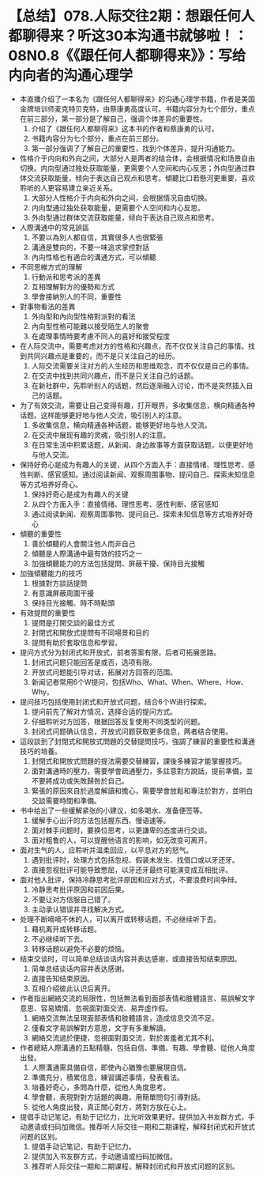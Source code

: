 # 【总结】078.人际交往2期：想跟任何人都聊得来？听这30本沟通书就够啦！：08N0.8《《跟任何人都聊得来》》：写给内向者的沟通心理学

-   本直播介绍了一本名为《跟任何人都聊得来》的沟通心理学书籍，作者是美国金牌培训师麦克特贝克特，由蔡康勇高度认可。书籍内容分为七个部分，重点在前三部分，第一部分是了解自己，强调个体差异的重要性。
    1.  介绍了《跟任何人都聊得来》这本书的作者和蔡康勇的认可。
    2.  书籍内容分为七个部分，重点在前三部分。
    3.  第一部分强调了了解自己的重要性，找到个体差异，提升沟通能力。
-   性格介于内向和外向之间，大部分人是两者的结合体，会根据情况和场景自由切换。内向型通过独处获取能量，更需要个人空间和内心反思；外向型通过群体交流获取能量，倾向于表达自己观点和思考。傾聽比口若懸河更重要，喜欢聆听的人更容易建立亲近关系。
    1.  大部分人性格介于内向和外向之间，会根据情况自由切换。
    2.  内向型通过独处获取能量，更需要个人空间和内心反思。
    3.  外向型通过群体交流获取能量，倾向于表达自己观点和思考。
-   人際溝通中的常見誤區
    1.  不要以為別人都自信，其實很多人也很緊張
    2.  溝通是雙向的，不要一味追求掌控對話
    3.  內向性格也有適合的溝通方式，可以傾聽
-   不同思維方式的理解
    1.  行動派和思考派的差異
    2.  互相理解對方的優勢和方式
    3.  學會接納別人的不同，重要性
-   對事物看法的差異
    1.  外向型和內向型性格對派對的看法
    2.  內向型性格可能難以接受陌生人的聚會
    3.  在處理事情時要考慮不同人的喜好和接受程度
-   在人际交流中，需要考虑对方的性格和兴趣点，而不仅仅关注自己的事情。找到共同兴趣点是重要的，而不是只关注自己的经历。
    1.  人际交流需要关注对方的人生经历和思维观念，而不仅仅是自己的事情。
    2.  在交流中找到共同兴趣点，而不是只关注自己的话题。
    3.  在新社群中，先聆听别人的话题，然后逐渐融入讨论，而不是突然插入自己的话题。
-   为了有效交流，需要让自己变得有趣，打开眼界，多收集信息，横向精通各种话题。这样能够更好地与他人交流，吸引别人的注意。
    1.  多收集信息，横向精通各种话题，能够更好地与他人交流。
    2.  在交流中展现有趣的灵魂，吸引别人的注意。
    3.  在日常生活中积累话题，从新闻、身边故事等方面获取话题，以便更好地与他人交流。
-   保持好奇心是成为有趣人的关键，从四个方面入手：直接情绪、理性思考、感性判断、感官感知。通过阅读新闻、观察周围事物、提问自己、探索未知信息等方式培养好奇心。
    1.  保持好奇心是成为有趣人的关键
    2.  从四个方面入手：直接情绪、理性思考、感性判断、感官感知
    3.  通过阅读新闻、观察周围事物、提问自己、探索未知信息等方式培养好奇心
-   傾聽的重要性
    1.  善於傾聽的人會關注他人而非自己
    2.  傾聽是人際溝通中最有效的技巧之一
    3.  加強傾聽能力的方法包括提問、屏蔽干擾、保持目光接觸
-   加強傾聽能力的技巧
    1.  根據對方談話提問
    2.  有意識屏蔽周圍干擾
    3.  保持目光接觸、時不時點頭
-   有效提問的重要性
    1.  提問是打開交談的最佳方式
    2.  封閉式和開放式提問有不同場景和目的
    3.  提問有助於套取信息和學習。
-   提问方式分为封闭式和开放式，前者答案有限，后者可拓展思路。
    1.  封闭式问题只能回答是或否，选项有限。
    2.  开放式问题能引导对话，拓展对方回答的范围。
    3.  新闻记者常用6个W提问，包括Who、What、When、Where、How、Why。
-   提问技巧包括使用封闭式和开放式问题，结合6个W进行探索。
    1.  提问前先了解对方情况，选择合适的提问方式。
    2.  仔细聆听对方回答，根据回答反复使用不同类型的问题。
    3.  封闭式问题确认信息，开放式问题获取更多信息，两者结合使用。
-   這段談到了封閉式和開放式問題的交替提問技巧，強調了練習的重要性和溝通技巧的培養。
    1.  封閉式和開放式問題的提法需要交替練習，課後多練習才能掌握技巧。
    2.  面對溝通時的壓力，需要學會疏通壓力，多註意對方說話，提前準備，並不要將成功或失敗歸咎於自己。
    3.  緊張的原因來自於過度解讀和擔心，需要學會放鬆和專注於對方，並明白交談需要時間和準備。
-   书中给出了一些缓解紧张的小建议，如多喝水、准备便签等。
    1.  缓解手心出汗的方法包括握东西、慢语速等。
    2.  面对棘手问题时，要换位思考，以更謙卑的态度进行交谈。
    3.  面对粗鲁的人，可以提醒他语言的影响，如无改变可离开。
-   面对生气的人，应聆听并温柔回应，以平息对方的怒气。
    1.  遇到批评时，处理方式包括忽视、假装未发生、找借口或以牙还牙。
    2.  直接忽视批评可能导致憋屈，以牙还牙最终可能演变成互相批评。
-   面对他人批评，保持冷静思考批评原因和应对方式，不要浪费时间争辩。
    1.  冷静思考批评原因和前因后果。
    2.  不要让对方信服自己错了。
    3.  主动承认错误并寻找解决方式。
-   处理不断嘀嘀不休的人，可以离开或转移话题，不必继续听下去。
    1.  藉机离开或转移话题。
    2.  不必继续听下去。
    3.  转移话题以避免不必要的烦恼。
-   结束交谈时，可以简单总结谈话内容并表达感谢，或直接告知结束原因。
    1.  简单总结谈话内容并表达感谢。
    2.  直接告知结束原因。
    3.  互相介绍彼此认识后离开。
-   作者指出網絡交流的局限性，包括無法看到面部表情和肢體語言、易誤解文字意思、容易矯情、忽視面對面交流、易弄虛作假。
    1.  網絡交流無法呈現面部表情和肢體語言，造成信息交流不足。
    2.  僅看文字易誤解對方意思，文字有多重解讀。
    3.  網絡交流過於便捷，忽視面對面交流，對於害羞者尤其不利。
-   作者總結人際溝通的五點精髓，包括自信、準備、有趣、學會聽、從他人角度出發。
    1.  人際溝通需具備自信，即使內心猶豫也要展現自信。
    2.  準備充分，積累信息，練習講述事情，發表看法。
    3.  培養好奇心，多問為什麼，從他人角度思考。
    4.  學會聽，表現對對方話題的興趣，用簡單問句引導對話。
    5.  從他人角度出發，真正關心對方，將對方放在心上。
-   提倡手动记笔记，有助于记忆力，比光听效果更好。提供加入书友群方式，手动邀请或扫码加微信。推荐听人际交往一期和二期课程，解释封闭式和开放式问题的区别。
    1.  提倡手动记笔记，有助于记忆力。
    2.  提供加入书友群方式，手动邀请或扫码加微信。
    3.  推荐听人际交往一期和二期课程，解释封闭式和开放式问题的区别。